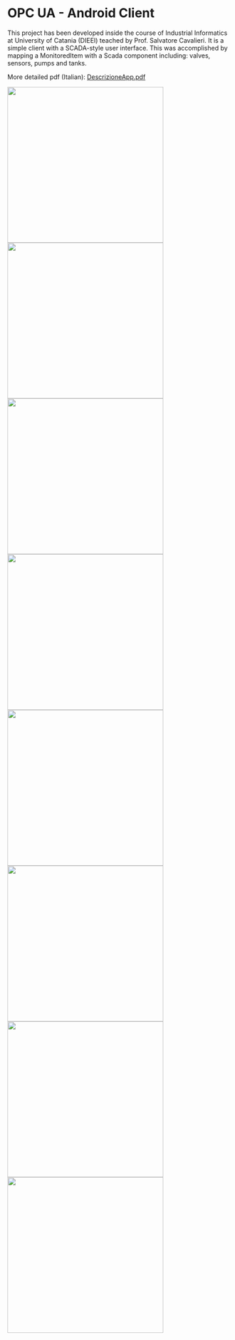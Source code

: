 # OPC UA - Android Client
This project has been developed inside the course of Industrial Informatics at University of Catania (DIEEI) teached by Prof. Salvatore Cavalieri.
It is a simple client with a SCADA-style user interface.
This was accomplished by mapping a MonitoredItem with a Scada component including: valves, sensors, pumps and tanks.<br />


 More detailed pdf (Italian): <a href="https://github.com/ChristianCavallo/OpcUA-Client/blob/master/DescrizioneApp.pdf">DescrizioneApp.pdf</a><br />

<p>
  <img src="https://github.com/ChristianCavallo/OpcUA-Client/blob/master/screenshots/Endpoints.png" width="350">
  <img src="https://github.com/ChristianCavallo/OpcUA-Client/blob/master/screenshots/AddressSpace.png" width="350">
  <img src="https://github.com/ChristianCavallo/OpcUA-Client/blob/master/screenshots/DataVariables.png" width="350">
  <img src="https://github.com/ChristianCavallo/OpcUA-Client/blob/master/screenshots/Read.png" width="350">
  <img src="https://github.com/ChristianCavallo/OpcUA-Client/blob/master/screenshots/MonitorView1.png" width="350">
  <img src="https://github.com/ChristianCavallo/OpcUA-Client/blob/master/screenshots/CustomElement.png" width="350">
  <img src="https://github.com/ChristianCavallo/OpcUA-Client/blob/master/screenshots/MonitorView2.png" width="350">
  <img src="https://github.com/ChristianCavallo/OpcUA-Client/blob/master/screenshots/Graphic.png" width="350">
</p>


